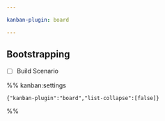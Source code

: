 ```yaml
---

kanban-plugin: board

---
```


## Bootstrapping

- [ ] Build Scenario




%% kanban:settings
```
{"kanban-plugin":"board","list-collapse":[false]}
```
%%